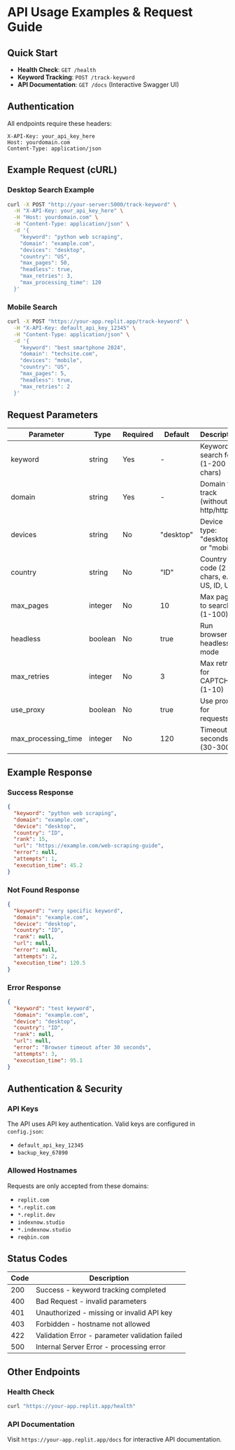 # API Usage Examples & Request Guide

## Quick Start
- **Health Check**: `GET /health`
- **Keyword Tracking**: `POST /track-keyword`
- **API Documentation**: `GET /docs` (Interactive Swagger UI)

## Authentication
All endpoints require these headers:
```
X-API-Key: your_api_key_here
Host: yourdomain.com
Content-Type: application/json
```

## Example Request (cURL)

### Desktop Search Example
```bash
curl -X POST "http://your-server:5000/track-keyword" \
  -H "X-API-Key: your_api_key_here" \
  -H "Host: yourdomain.com" \
  -H "Content-Type: application/json" \
  -d '{
    "keyword": "python web scraping",
    "domain": "example.com",
    "devices": "desktop",
    "country": "US",
    "max_pages": 50,
    "headless": true,
    "max_retries": 3,
    "max_processing_time": 120
  }'
```

### Mobile Search
```bash
curl -X POST "https://your-app.replit.app/track-keyword" \
  -H "X-API-Key: default_api_key_12345" \
  -H "Content-Type: application/json" \
  -d '{
    "keyword": "best smartphone 2024",
    "domain": "techsite.com",
    "devices": "mobile",
    "country": "US",
    "max_pages": 5,
    "headless": true,
    "max_retries": 2
  }'
```

## Request Parameters

| Parameter | Type | Required | Default | Description |
|-----------|------|----------|---------|-------------|
| keyword | string | Yes | - | Keyword to search for (1-200 chars) |
| domain | string | Yes | - | Domain to track (without http/https) |
| devices | string | No | "desktop" | Device type: "desktop" or "mobile" |
| country | string | No | "ID" | Country code (2 chars, e.g., US, ID, UK) |
| max_pages | integer | No | 10 | Max pages to search (1-100) |
| headless | boolean | No | true | Run browser in headless mode |
| max_retries | integer | No | 3 | Max retries for CAPTCHA (1-10) |
| use_proxy | boolean | No | true | Use proxy for requests |
| max_processing_time | integer | No | 120 | Timeout in seconds (30-300) |

## Example Response

### Success Response
```json
{
  "keyword": "python web scraping",
  "domain": "example.com",
  "device": "desktop",
  "country": "ID",
  "rank": 15,
  "url": "https://example.com/web-scraping-guide",
  "error": null,
  "attempts": 1,
  "execution_time": 45.2
}
```

### Not Found Response
```json
{
  "keyword": "very specific keyword",
  "domain": "example.com",
  "device": "desktop",
  "country": "ID",
  "rank": null,
  "url": null,
  "error": null,
  "attempts": 2,
  "execution_time": 120.5
}
```

### Error Response
```json
{
  "keyword": "test keyword",
  "domain": "example.com",
  "device": "desktop",
  "country": "ID",
  "rank": null,
  "url": null,
  "error": "Browser timeout after 30 seconds",
  "attempts": 3,
  "execution_time": 95.1
}
```

## Authentication & Security

### API Keys
The API uses API key authentication. Valid keys are configured in `config.json`:
- `default_api_key_12345`
- `backup_key_67890`

### Allowed Hostnames
Requests are only accepted from these domains:
- `replit.com`
- `*.replit.com`
- `*.replit.dev`
- `indexnow.studio`
- `*.indexnow.studio`
- `reqbin.com`

## Status Codes

| Code | Description |
|------|-------------|
| 200 | Success - keyword tracking completed |
| 400 | Bad Request - invalid parameters |
| 401 | Unauthorized - missing or invalid API key |
| 403 | Forbidden - hostname not allowed |
| 422 | Validation Error - parameter validation failed |
| 500 | Internal Server Error - processing error |

## Other Endpoints

### Health Check
```bash
curl "https://your-app.replit.app/health"
```

### API Documentation
Visit `https://your-app.replit.app/docs` for interactive API documentation.